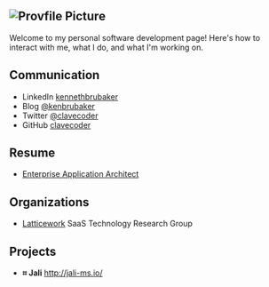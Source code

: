 <!-- markdownlint-disable first-line-h1 first-header-h1 -->

## ![Provfile Picture](http://gravatar.com/avatar/d09f0e413bbefdf600c3b7eae145a559?s=80&d=mm)

Welcome to my personal software development page! Here's how to interact with me, what I do, and what I'm working on.

## Communication

- LinkedIn <a href="https://www.linkedin.com/in/kennethbrubaker" target="_blank">kennethbrubaker</a>
- Blog <a href="https://medium.com/@kenbrubaker" target="_blank">@kenbrubaker</a>
- Twitter <a href="https://twitter.com/clavecoder" target="_blank">@clavecoder</a>
- GitHub <a href="https://github.com/clavecoder" target="_blank">clavecoder</a>

## Resume

- [Enterprise Application Architect](./resume/kenbrubaker.md)

## Organizations

- <a href="https://latticework.github.io/" target="_blank">Latticework</a>
  SaaS Technology Research Group

## Projects

- **⌗ Jali**  <a href="http://jali-ms.io/" target="_blank">http://jali-ms.io/</a>
